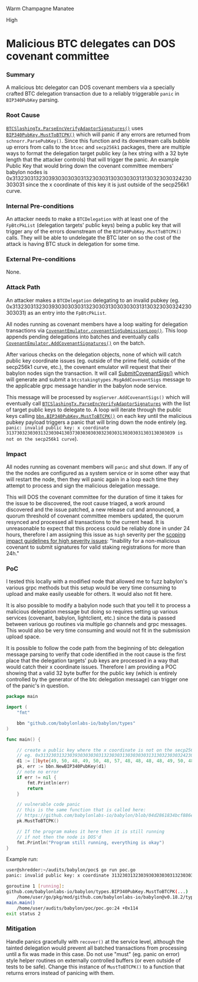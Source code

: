 Warm Champagne Manatee

High

# Malicious BTC delegates can DOS covenant committee

### Summary

A malicious btc delegator can DOS covenant members via a specially crafted BTC delegation transaction due to a reliably triggerable `panic` in `BIP340PubKey` parsing.


### Root Cause

[`BTCSlashingTx.ParseEncVerifyAdaptorSignatures()`](https://github.com/sherlock-audit/2024-12-babylon/blob/main/babylon/x/btcstaking/types/btc_slashing_tx.go#L196-L197) uses [`BIP340PubKey.MustToBTCPK()`](https://github.com/sherlock-audit/2024-12-babylon/blob/main/babylon/types/btc_schnorr_pk.go#L40) which will panic if any errors are returned from `schnorr.ParsePubKey()`. Since this function and its downstream calls bubble up errors from calls to the `btcec` and  `secp256k1` packages, there are multiple ways to format the delegation target public key (a hex string with a 32 byte length that the attacker controls) that will trigger the panic. An example Public Key that would bring down the covenant committee members' babylon nodes is 0x3132303132303930303030313230303130303030313130323030324230303031 since the x coordinate of this key it is just outside of the secp256k1 curve.


### Internal Pre-conditions

An attacker needs to make a `BTCDelegation` with at least one of the `FpBtcPkList` (delegation targets' public keys) being a public key that will trigger any of the errors downstream of the `BIP340PubKey.MustToBTCPK()` calls. They will be able to undelegate the BTC later on so the cost of the attack is having BTC stuck in delegation for some time.

### External Pre-conditions

None.

### Attack Path

An attacker makes a `BTCDelegation` delegating to an invalid pubkey (eg. 0x3132303132303930303030313230303130303030313130323030324230303031) as an entry into the `FpBtcPkList`. 

All nodes running as covenant members have a loop waiting for delegation transactions via [`CovenantEmulator.covenantSigSubmissionLoop()`](https://github.com/sherlock-audit/2024-12-babylon/blob/main/covenant-emulator/covenant/covenant.go#L507). This loop appends pending delegations into batches and eventually calls [`CovenantEmulator.AddCovenantSignatures()`](https://github.com/sherlock-audit/2024-12-babylon/blob/main/covenant-emulator/covenant/covenant.go#L86-L87) on the batch.

After various checks on the delegation objects, none of which will catch public key coordinate issues (eg. outside of the prime field, outside of the secp256k1 curve, etc.), the covenant emulator will request that their babylon nodes sign the transaction. It will call [SubmitCovenantSigs()](https://github.com/sherlock-audit/2024-12-babylon/blob/main/covenant-emulator/covenant/covenant.go#L232-L233) which will generate and submit a `btcstakingtypes.MsgAddCovenantSigs` message to the applicable grpc message handler in the babylon node service.

This message will be processed by `msgServer.AddCovenantSigs()` which will eventually call [`BTCSlashingTx.ParseEncVerifyAdaptorSignatures`](https://github.com/sherlock-audit/2024-12-babylon/blob/main/babylon/x/btcstaking/keeper/msg_server.go#L484-L485) with the list of target public keys to delegate to. A loop will iterate through the public keys calling [`bbn.BIP340PubKey.MustToBTCPK()`](https://github.com/sherlock-audit/2024-12-babylon/blob/main/babylon/x/btcstaking/types/btc_slashing_tx.go#L210-L211) on each key until the malicious pubkey payload triggers a panic that will bring down the node entirely (eg. `panic: invalid public key: x coordinate 3137303230303132303041303730303030303230303130303031303130303039 is not on the secp256k1 curve`). 

### Impact

All nodes running as covenant members will `panic` and shut down. If any of the the nodes are configured as a system service or in some other way that will restart the node, then they will panic again in a loop each time they attempt to process and sign the malicious delegation message.

This will DOS the covenant committee for the duration of time it takes for the issue to be discovered, the root cause triaged, a work around discovered and the issue patched, a new release cut and announced, a quorum threshold of covenant committee members updated, the quorum resynced and processed all transactions to the current head. It is unreasonable to expect that this process could be reliably done in under 24 hours, therefore I am assigning this issue as `high` severity per the [scoping impact guidelines for high severity issues](https://audits.sherlock.xyz/contests/677?filter=questions): "Inability for a non-malicious covenant to submit signatures for valid staking registrations for more than 24h."

### PoC

I tested this locally with a modified node that allowed me to fuzz babylon's various grpc methods but this setup would be very time consuming to upload and make easily useable for others. It would also not fit here.

It is also possible to modify a babylon node such that you tell it to process a malicious delegation message but doing so requires setting up various services (covenant, babylon, lightclient, etc.) since the data is passed between various go routines via multiple go channels and grpc messages. This would also be very time consuming and would not fit in the submission upload space.

It is possible to follow the code path from the beginning of btc delegation message parsing to verify that code identified in the root cause is the first place that the delegation targets' pub keys are processed in a way that would catch their x coordinate issues. Therefore I am providing a POC showing that a valid 32 byte buffer for the public key (which is entirely controlled by the generator of the btc delegation message) can trigger one of the panic's in question.

```go
package main

import (
	"fmt"

	bbn "github.com/babylonlabs-io/babylon/types"
)

func main() {

	// create a public key where the x coordinate is not on the secp256k1 curve
	// eg. 0x3132303132303930303030313230303130303030313130323030324230303031
	d1 := []byte{49, 50, 48, 49, 50, 48, 57, 48, 48, 48, 48, 49, 50, 48, 48, 49, 48, 48, 48, 48, 49, 49, 48, 50, 48, 48, 50, 66, 48, 48, 48, 49}
	pk, err := bbn.NewBIP340PubKey(d1)
	// note no error
	if err != nil {
		fmt.Println(err)
		return
	}

	// vulnerable code panic
	// this is the same function that is called here:
	// https://github.com/babylonlabs-io/babylon/blob/04d2861834bcf886eba08269631284ccb1c4e1d9/x/btcstaking/types/btc_slashing_tx.go#L210
	pk.MustToBTCPK()

	// If the program makes it here then it is still running
	// if not then the node is DOS'd
	fmt.Println("Program still running, everything is okay")
}
```
Example run:
```bash
user@shredder:~/audits/babylon/poc$ go run poc.go
panic: invalid public key: x coordinate 3132303132303930303030313230303130303030313130323030324230303031 is not on the secp256k1 curve

goroutine 1 [running]:
github.com/babylonlabs-io/babylon/types.BIP340PubKey.MustToBTCPK(...)
	/home/user/go/pkg/mod/github.com/babylonlabs-io/babylon@v0.18.2/types/btc_schnorr_pk.go:43
main.main()
	/home/user/audits/babylon/poc/poc.go:24 +0x114
exit status 2
```

### Mitigation

Handle panics gracefully with `recover()` at the service level, although the tainted delegation would prevent all batched transactions from processing until a fix was made in this case. Do not use "must" (eg. panic on error) style helper routines on externally controlled buffers (or even outside of tests to be safe). Change this instance of `MustToBTCPK()` to a function that returns errors instead of panicing with them.